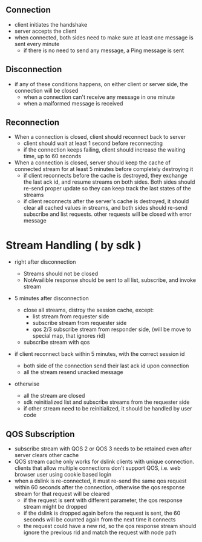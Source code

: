 ## Connection
* client initiates the handshake
* server accepts the client
* when connected, both sides need to make sure at least one message is sent every minute
  * if there is no need to send any message, a Ping message is sent


## Disconnection
* if any of these conditions happens, on either client or server side, the connection will be closed
  * when a connection can't receive any message in one minute
  * when a malformed message is received

## Reconnection
* When a connection is closed, client should reconnect back to server
  * client should wait at least 1 second before reconnecting
  * if the connection keeps failing, client should increase the waiting time, up to 60 seconds
* When a connection is closed, server should keep the cache of connected stream for at least 5 minutes before completely destroying it
  * if client reconnects before the cache is destroyed, they exchange the last ack id, and resume streams on both sides. Both sides should re-send proper update so they can keep track the last states of the streams
  * if client reconnects after the server's cache is destroyed, it should clear all cached values in streams, and both sides should re-send subscribe and list requests. other requests will be closed with error message

# Stream Handling ( by sdk )
* right after disconnection
  * Streams should not be closed
  * NotAvailible response should be sent to all list, subscribe, and invoke stream
* 5 minutes after disconnection
  * close all streams, distroy the session cache, except:
    * list stream from requester side
    * subscribe stream from requester side
    * qos 2/3 subscribe stream from responder side, (will be move to special map, that ignores rid)
  * subscribe stream with qos

* if client reconnect back within 5 minutes, with the correct session id
  * both side of the connection send their last ack id upon connection
  * all the stream resend unacked message 
* otherwise
  * all the stream are closed
  * sdk reinitialized list and subscribe streams from the requester side
  * if other stream need to be reinitialized, it should be handled by user code

## QOS Subscription
* subscribe stream with QOS 2 or QOS 3 needs to be retained even after server clears other cache
* QOS stream cache only works for dslink clients with unique connection. clients that allow multiple connections don't support QOS, i.e. web browser user using cookie based login
* when a dslink is re-connected, it must re-send the same qos request within 60 seconds after the connection, otherwise the qos response stream for that request will be cleared
  * if the request is sent with different parameter, the qos response stream might be dropped
  * if the dslink is dropped again before the request is sent, the 60 seconds will be counted again from the next time it connects
  * the request could have a new rid, so the qos response stream should ignore the previous rid and match the request with node path
